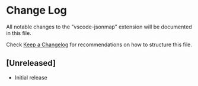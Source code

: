 # Change Log

All notable changes to the "vscode-jsonmap" extension will be documented in this file.

Check [Keep a Changelog](http://keepachangelog.com/) for recommendations on how to structure this file.

## [Unreleased]

- Initial release